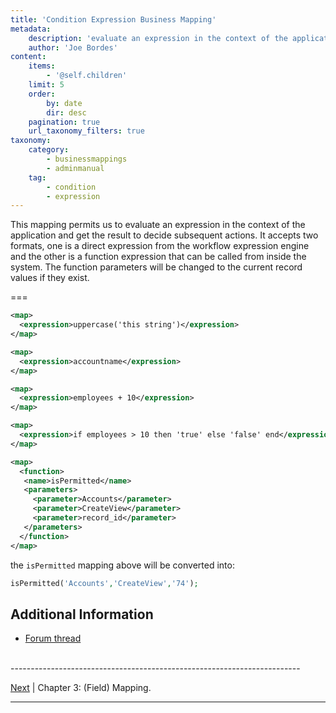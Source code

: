 ```yaml
---
title: 'Condition Expression Business Mapping'
metadata:
    description: 'evaluate an expression in the context of the application and get the result to decide subsequent actions'
    author: 'Joe Bordes'
content:
    items:
        - '@self.children'
    limit: 5
    order:
        by: date
        dir: desc
    pagination: true
    url_taxonomy_filters: true
taxonomy:
    category:
        - businessmappings
        - adminmanual
    tag:
        - condition
        - expression
---
```


This mapping permits us to evaluate an expression in the context of the application and get the result to decide subsequent actions. It accepts two formats, one is a direct expression from the workflow expression engine and the other is a function expression that can be called from inside the system. The function parameters will be changed to the current record values if they exist.

===

```xml
<map>
  <expression>uppercase('this string')</expression>
</map>
```

```xml
<map>
  <expression>accountname</expression>
</map>
```

```xml
<map>
  <expression>employees + 10</expression>
</map>
```

```xml
<map>
  <expression>if employees > 10 then 'true' else 'false' end</expression>
</map>
```

```xml
<map>
  <function>
   <name>isPermitted</name>
   <parameters>
     <parameter>Accounts</parameter>
     <parameter>CreateView</parameter>
     <parameter>record_id</parameter>
   </parameters>
  </function>
</map>
```

the `isPermitted` mapping above will be converted into:

 ```php
isPermitted('Accounts','CreateView','74');
```

## Additional Information

* [Forum thread](http://discussions.corebos.org/thread-642.html)


<br>
------------------------------------------------------------------------

[Next](http://localhost/coreBOSDocumentation/configuration-tools/business-maps/mapping) | Chapter 3: (Field) Mapping.

------------------------------------------------------------------------